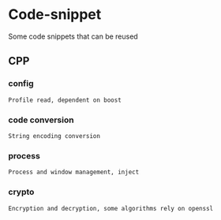 # Code-snippet
Some code snippets that can be reused

## CPP
### config
    Profile read, dependent on boost
### code conversion
	String encoding conversion
### process
    Process and window management, inject
### crypto
	Encryption and decryption, some algorithms rely on openssl
